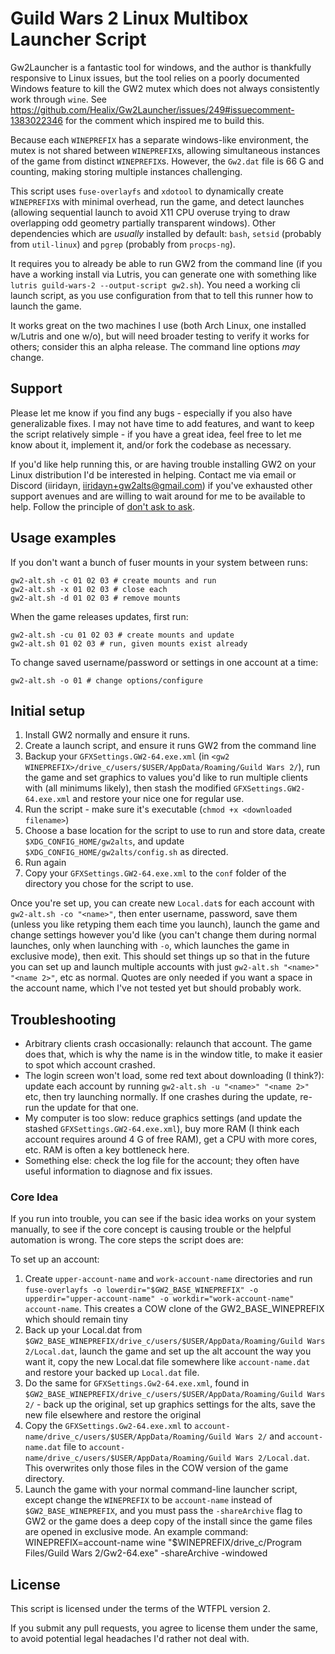 # Guild Wars 2 Linux Multibox Launcher Script

Gw2Launcher is a fantastic tool for windows, and the author is thankfully
responsive to Linux issues, but the tool relies on a poorly documented Windows
feature to kill the GW2 mutex which does not always consistently work through
`wine`. See https://github.com/Healix/Gw2Launcher/issues/249#issuecomment-1383022346
for the comment which inspired me to build this.

Because each `WINEPREFIX` has a separate windows-like environment, the mutex is
not shared between `WINEPREFIX`s, allowing simultaneous instances of the game
from distinct `WINEPREFIX`s. However, the `Gw2.dat` file is 66 G and counting,
making storing multiple instances challenging.

This script uses `fuse-overlayfs` and `xdotool` to dynamically create
`WINEPREFIX`s with minimal overhead, run the game, and detect launches (allowing
sequential launch to avoid X11 CPU overuse trying to draw overlapping odd
geometry partially transparent windows). Other dependencies which are _usually_
installed by default: `bash`, `setsid` (probably from `util-linux`) and `pgrep`
(probably from `procps-ng`).

It requires you to already be able to run GW2 from the command line (if you
have a working install via Lutris, you can generate one with something like
`lutris guild-wars-2 --output-script gw2.sh`). You need a working cli launch
script, as you use configuration from that to tell this runner how to launch the
game.

It works great on the two machines I use (both Arch Linux, one installed
w/Lutris and one w/o), but will need broader testing to verify it works for
others; consider this an alpha release. The command line options _may_ change.

## Support

Please let me know if you find any bugs - especially if you also have
generalizable fixes. I may not have time to add features, and want to keep the
script relatively simple - if you have a great idea, feel free to let me know
about it, implement it, and/or fork the codebase as necessary.

If you'd like help running this, or are having trouble installing GW2 on your
Linux distribution I'd be interested in helping. Contact me via email or Discord
(iiridayn, iiridayn+gw2alts@gmail.com) if you've exhausted other support avenues
and are willing to wait around for me to be available to help. Follow the
principle of [don't ask to ask](https://dontasktoask.com).

## Usage examples

If you don't want a bunch of fuser mounts in your system between runs:

    gw2-alt.sh -c 01 02 03 # create mounts and run
    gw2-alt.sh -x 01 02 03 # close each
    gw2-alt.sh -d 01 02 03 # remove mounts

When the game releases updates, first run:

    gw2-alt.sh -cu 01 02 03 # create mounts and update
    gw2-alt.sh 01 02 03 # run, given mounts exist already

To change saved username/password or settings in one account at a time:

    gw2-alt.sh -o 01 # change options/configure

## Initial setup

1. Install GW2 normally and ensure it runs.
2. Create a launch script, and ensure it runs GW2 from the command line
3. Backup your `GFXSettings.GW2-64.exe.xml` (in `<gw2 WINEPREFIX>/drive_c/users/$USER/AppData/Roaming/Guild Wars 2/`), run the game and set graphics to values you'd like to run multiple clients with (all minimums likely), then stash the modified `GFXSettings.GW2-64.exe.xml` and restore your nice one for regular use.
4. Run the script - make sure it's executable (`chmod +x <downloaded filename>`)
5. Choose a base location for the script to use to run and store data, create
   `$XDG_CONFIG_HOME/gw2alts`, and update `$XDG_CONFIG_HOME/gw2alts/config.sh`
   as directed.
6. Run again
7. Copy your `GFXSettings.GW2-64.exe.xml` to the `conf` folder of the directory
   you chose for the script to use.

Once you're set up, you can create new `Local.dat`s for each account with
`gw2-alt.sh -co "<name>"`, then enter username, password, save them (unless you
like retyping them each time you launch), launch the game and change settings
however you'd like (you can't change them during normal launches, only when
launching with `-o`, which launches the game in exclusive mode), then exit. This
should set things up so that in the future you can set up and launch multiple
accounts with just `gw2-alt.sh "<name>" "<name 2>"`, etc as normal. Quotes
are only needed if you want a space in the account name, which I've not tested
yet but should probably work.

## Troubleshooting

- Arbitrary clients crash occasionally: relaunch that account. The game does
  that, which is why the name is in the window title, to make it easier to spot
  which account crashed.
- The login screen won't load, some red text about downloading (I think?):
  update each account by running `gw2-alt.sh -u "<name>" "<name 2>"` etc, then
  try launching normally. If one crashes during the update, re-run the update
  for that one.
- My computer is too slow: reduce graphics settings (and update the stashed
  `GFXSettings.GW2-64.exe.xml`), buy more RAM (I think each account requires
  around 4 G of free RAM), get a CPU with more cores, etc. RAM is often a key
  bottleneck here.
- Something else: check the log file for the account; they often have useful
  information to diagnose and fix issues.

### Core Idea

If you run into trouble, you can see if the basic idea works on your system
manually, to see if the core concept is causing trouble or the helpful
automation is wrong. The core steps the script does are:

To set up an account:
1. Create `upper-account-name` and `work-account-name` directories and run `fuse-overlayfs -o lowerdir="$GW2_BASE_WINEPREFIX" -o upperdir="upper-account-name" -o workdir="work-account-name" account-name`. This creates a COW clone of the GW2_BASE_WINEPREFIX which should remain tiny
2. Back up your Local.dat from `$GW2_BASE_WINEPREFIX/drive_c/users/$USER/AppData/Roaming/Guild Wars 2/Local.dat`, launch the game and set up the alt account the way you want it, copy the new Local.dat file somewhere like `account-name.dat` and restore your backed up `Local.dat` file.
3. Do the same for `GFXSettings.Gw2-64.exe.xml`, found in `$GW2_BASE_WINEPREFIX/drive_c/users/$USER/AppData/Roaming/Guild Wars 2/` - back up the original, set up graphics settings for the alts, save the new file elsewhere and restore the original
4. Copy the `GFXSettings.Gw2-64.exe.xml` to `account-name/drive_c/users/$USER/AppData/Roaming/Guild Wars 2/` and `account-name.dat` file to `account-name/drive_c/users/$USER/AppData/Roaming/Guild Wars 2/Local.dat`. This overwrites only those files in the COW version of the game directory.
5. Launch the game with your normal command-line launcher script, except change the `WINEPREFIX` to be `account-name` instead of `$GW2_BASE_WINEPREFIX`, and you must pass the `-shareArchive` flag to GW2 or the game does a deep copy of the install since the game files are opened in exclusive mode. An example command: WINEPREFIX=account-name wine "$WINEPREFIX/drive_c/Program Files/Guild Wars 2/Gw2-64.exe" -shareArchive -windowed

## License

This script is licensed under the terms of the WTFPL version 2.

If you submit any pull requests, you agree to license them under the same, to
avoid potential legal headaches I'd rather not deal with.
